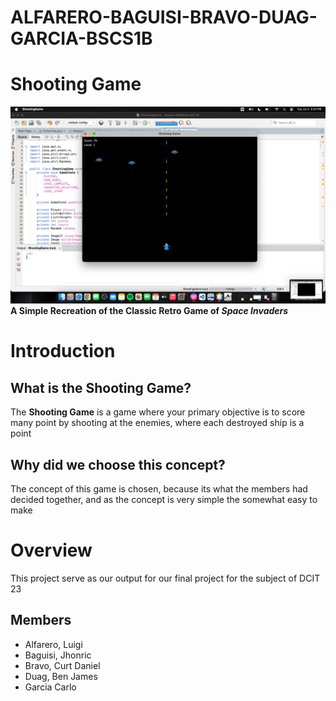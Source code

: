 # ALFARERO-BAGUISI-BRAVO-DUAG-GARCIA-BSCS1B
# Shooting Game
![Output of The Shooting Game](https://github.com/CirJ9/ALFARERO-BAGUISI-BRAVO-DUAG-GARCIA-BSCS1B/blob/main/Final%20Output.jpeg)
**A Simple Recreation of the Classic Retro Game of _Space Invaders_**

# Introduction
## What is the Shooting Game?
The **Shooting Game** is a game where your primary objective is to score many point by shooting at the enemies, where each destroyed ship is a point

## Why did we choose this concept?
The concept of this game is chosen, because its what the members had decided together, and as the concept is very simple the somewhat easy to make

# Overview 
This project serve as our output for our final project for the subject of DCIT 23
## Members
* Alfarero, Luigi
* Baguisi, Jhonric
* Bravo, Curt Daniel
* Duag, Ben James
* Garcia Carlo
